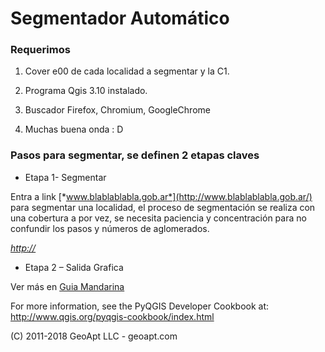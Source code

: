 # Segmentador Automático

### Requerimos

1.  Cover e00 de cada localidad a segmentar y la C1.

2.  Programa Qgis 3.10 instalado.

3.  Buscador Firefox, Chromium, GoogleChrome

4.  Muchas buena onda : D

### Pasos para segmentar, se definen 2 etapas claves

* Etapa 1- Segmentar

Entra a link
    [*www.blablablabla.gob.ar*](http://www.blablablabla.gob.ar/) para
    segmentar una localidad, el proceso de segmentación se realiza con
    una cobertura a por vez, se necesita paciencia y concentración para
    no confundir los pasos y números de aglomerados.

[*http://*](http://)

* Etapa 2 – Salida Grafica

Ver más en [Guia Mandarina](./guia_mandarina.md)


For more information, see the PyQGIS Developer Cookbook at:
http://www.qgis.org/pyqgis-cookbook/index.html

(C) 2011-2018 GeoApt LLC - geoapt.com
